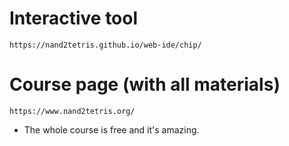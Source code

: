 # Interactive tool
```https://nand2tetris.github.io/web-ide/chip/```
# Course page (with all materials)
```https://www.nand2tetris.org/```


- The whole course is free and it's amazing.
